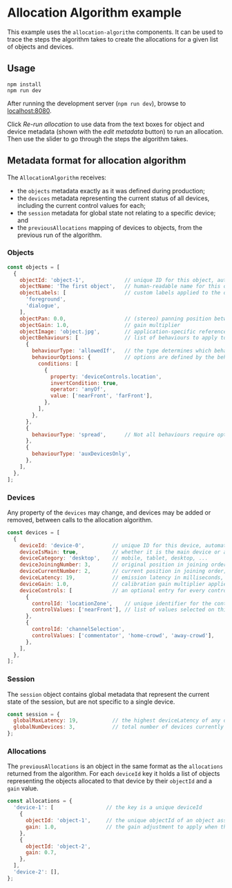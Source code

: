 # Allocation Algorithm example

This example uses the `allocation-algorithm` components. It can be used to trace the steps the
algorithm takes to create the allocations for a given list of objects and devices.

## Usage

```
npm install
npm run dev
```

After running the development server (`npm run dev`), browse to [localhost:8080](http://localhost:8080).

Click _Re-run allocation_ to use data from the text boxes for object and device metadata (shown
with the _edit metadata_ button) to run an allocation. Then use the slider to go through the steps
the algorithm takes.

## Metadata format for allocation algorithm

The `AllocationAlgorithm` receives:

  * the `objects` metadata exactly as it was defined during production;
  * the `devices` metadata representing the current status of all devices, including the current control values for each;
  * the `session` metadata for global state not relating to a specific device; and
  * the `previousAllocations` mapping of devices to objects, from the previous run of the algorithm.

### Objects

```js
const objects = [
  {
    objectId: 'object-1',             // unique ID for this object, automatically generated
    objectName: 'The first object',   // human-readable name for this object
    objectLabels: [                   // custom labels applied to the object, may be used in behaviours
      'foreground',
      'dialogue',
    ],
    objectPan: 0.0,                   // (stereo) panning position between -1 (left) and +1 (right)
    objectGain: 1.0,                  // gain multiplier
    objectImage: 'object.jpg',        // application-specific reference to an image to show with this object
    objectBehaviours: [               // list of behaviours to apply to this object
      {
        behaviourType: 'allowedIf',   // the type determines which behaviour is run
        behaviourOptions: {           // options are defined by the behaviour implementation, they can contain any JSON object
          conditions: [
            {
              property: 'deviceControls.location',
              invertCondition: true,
              operator: 'anyOf',
              value: ['nearFront', 'farFront'],
            },
          ],
        },
      },
      {
        behaviourType: 'spread',      // Not all behaviours require options
      },
      {
        behaviourType: 'auxDevicesOnly',
      },
    ],
  },
];
```

### Devices

Any property of the `devices` may change, and devices may be added or removed, between calls to the allocation algorithm.

```js
const devices = [
  {
    deviceId: 'device-0',         // unique ID for this device, automatically generated
    deviceIsMain: true,           // whether it is the main device or an aux device
    deviceCategory: 'desktop',    // mobile, tablet, desktop, ...
    deviceJoiningNumber: 3,       // original position in joining order
    deviceCurrentNumber: 2,       // current position in joining order; different if a device left
    deviceLatency: 19,            // emission latency in milliseconds, if known for the device
    deviceGain: 1.0,              // calibration gain multiplier applied to every object on this device
    deviceControls: [             // an optional entry for every control
      {
        controlId: 'locationZone',    // unique identifier for the control
        controlValues: ['nearFront'], // list of values selected on this device; may be empty or contain a default value
      },
      {
        controlId: 'channelSelection',
        controlValues: ['commentator', 'home-crowd', 'away-crowd'],
      },
    ],
  },
];
```

### Session

The `session` object contains global metadata that represent the current state of the session, but are not specific to a single device.

```js
const session = {
  globalMaxLatency: 19,           // the highest deviceLatency of any device in the session
  globalNumDevices: 3,            // total number of devices currently connected (including main device)
};
```

### Allocations

The `previousAllocations` is an object in the same format as the `allocations` returned from the
algorithm. For each `deviceId` key it holds a list of objects representing the objects allocated
to that device by their `objectId` and a `gain` value.

```js
const allocations = {
  'device-1': [                 // the key is a unique deviceId
    {
      objectId: 'object-1',     // the unique objectId of an object assigned to this device
      gain: 1.0,                // the gain adjustment to apply when this object is played on this device
    },
    {
      objectId: 'object-2',
      gain: 0.7,
    },
  ],
  'device-2': [],
};
```
